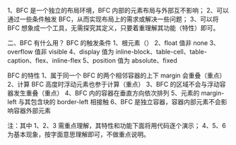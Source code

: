 1、BFC 是一个独立的布局环境，BFC 内部的元素布局与外部互不影响；
2、可以通过一些条件触发 BFC，从而实现布局上的需求或解决一些问题；
3、可以将 BFC 想象成一个工具，无需探究其定义，只要着重理解其功能（特性）即可。

二、BFC 有什么用？
BFC 的触发条件
1、根元素（<html>）
2、float 值非 none
3、overflow 值非 visible
4、display 值为 inline-block、table-cell、table-caption、flex、inline-flex
5、position 值为 absolute、fixed

BFC 的特性
1、属于同一个 BFC 的两个相邻容器的上下 margin 会重叠（重点）
2、计算 BFC 高度时浮动元素也参于计算（重点）
3、BFC 的区域不会与浮动容器发生重叠（重点）
4、BFC 内的容器在垂直方向依次排列
5、元素的 margin-left 与其包含块的 border-left 相接触
6、BFC 是独立容器，容器内部元素不会影响容器外部元素

注：其中 1、2、3 需重点理解，其特性和功能下面将用代码逐个演示；
4、5、6 为基本现象，按字面意思理解即可，不做重点说明。
